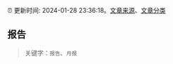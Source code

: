 :alarm_clock: 更新时间: 2024-01-28 23:36:18。[文章来源](/README.md)、[文章分类](/TAGS.md)

## 报告


> 关键字：`报告`、`月报`



